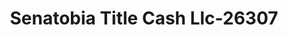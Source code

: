 ---
f_zip-code: 38668
f_state-code: MS
title: Senatobia Title Cash Llc-26307
f_phone: 662-560-4002
f_city-only: Senatobia
f_address: 104 E Main Street Ste B Senatobia
f_location-unique-id: '26307'
slug: senatobia-title-cash-llc-26307
updated-on: '2024-05-30T13:46:58.046Z'
created-on: '2024-05-30T13:36:59.803Z'
published-on: '2024-05-30T13:54:32.469Z'
f_city-state: cms/city/senatobia-ms.md
f_company: cms/company/senatobia-title-cash-llc.md
f_state: cms/state/mississippi.md
layout: '[payday-loan].html'
tags: payday-loan
---